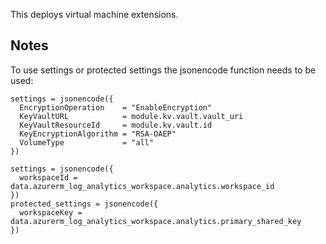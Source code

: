 This deploys virtual machine extensions.

## Notes

To use settings or protected settings the jsonencode function needs to be used:

```hcl
settings = jsonencode({
  EncryptionOperation    = "EnableEncryption"
  KeyVaultURL            = module.kv.vault.vault_uri
  KeyVaultResourceId     = module.kv.vault.id
  KeyEncryptionAlgorithm = "RSA-OAEP"
  VolumeType             = "all"
})
```
```hcl
settings = jsonencode({
  workspaceId = data.azurerm_log_analytics_workspace.analytics.workspace_id
})
protected_settings = jsonencode({
  workspaceKey = data.azurerm_log_analytics_workspace.analytics.primary_shared_key
})
```
